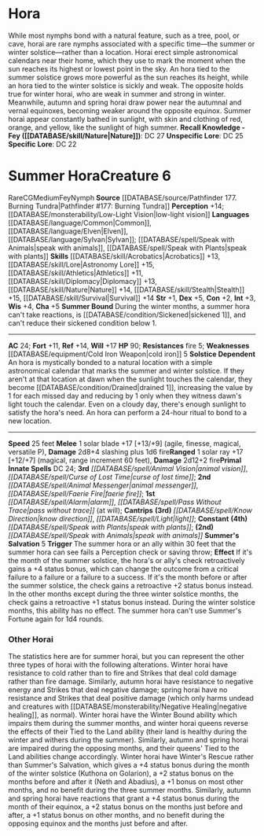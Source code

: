 ﻿---
ac: '39'
alignment: LE
all_resistance: null
burrow_speed: null
charisma: '+4'
climb_speed: null
constitution: '+3'
creature_ability:
- Attack of Opportunity
- Claim Trophy
- Huntblade Brutality
- Hunter's Triumph
- Whip Drain
creature_family: null
description: 'Sumbreivas are the [[DATABASE/plane/Negative Energy Plane|Negative Energy
  Plane''s]] unstoppable hunters, tracking down and destroying other creatures on
  their plane for sport and practice. Occasionally they pass through a rift or are
  brought to the [[DATABASE/plane/Material Plane|Material Plane]] via [[DATABASE/ritual/Planar
  Binding|planar binding]] , where they collect living souls to display as trophies.<br/><br/>
  Sumbreivas gather at Night Lodges, where they train and display their soul trophies,
  which appear as floating wisps of blue energy. The more formidable the soul, the
  more intense the blue glow that emanates from it. Sumbreivas in lodges periodically
  raid the Material Plane on a Night Hunt. Over the course of one night, the sumbreivas
  from that lodge split up and compete to see who can capture the most brilliant souls
  as trophies. The winner of the Night Hunt leads the lodge until the next hunt.<br/><br/>
  Night Lodges are ranked against each other by the accomplishments of the hunters
  within. All sumbreivas have the ultimate goal of capturing a soul worthy of being
  placed in the Twilight Lodge, reserved for the truly elite souls and hunters.<br/><br/><b><u>Recall
  Knowledge - Humanoid</u> ( [[DATABASE/skill/Society|Society]] )</b>: DC 35<br/><b><u>Unspecific
  Lore</u></b>: DC 33<br/><b><u>Specific Lore</u></b>: DC 30'
dexterity: '+9'
element: null
fly_speed: null
fortitude: '+25'
hardness: null
hp: 290 ( negative healing )
id: '1329'
immunity:
- '[[DATABASE/trait/Death|death]] effects'
- '[[DATABASE/condition/Drained|drained]]'
intelligence: '+6'
land_speed: '50'
language:
- '[[DATABASE/language/Aklo|Aklo]]'
- '[[DATABASE/language/Necril|Necril]]'
level: '16'
max_speed: '50'
name: Sumbreiva
perception: '+29'
rarity: Common
reflex: '+33'
resistance: null
rus_type_level: null
school: null
sense:
- '[[DATABASE/monsterability/Darkvision|greater darkvision]]'
- '[[DATABASE/monsterability/Scent|scent]] (imprecise) 30 feet'
size: Large
skill:
- '[[DATABASE/skill/Athletics|Athletics]] +32'
- '[[DATABASE/skill/Intimidation|Intimidation]] +30'
- '[[DATABASE/skill/Stealth|Stealth]] +35'
- '[[DATABASE/skill/Survival|Survival]] +29'
source: '[[DATABASE/source/Bestiary 3|Bestiary 3]]'
speed:
- 50 feet
spell:
- '[[DATABASE/spell/Darkness|Darkness]]'
- '[[DATABASE/spell/Earthbind|Earthbind]]'
strength: '+8'
strength_req: '8'
strongest_save:
- Reflex
swim_speed: null
trait:
- '[[DATABASE/trait/Humanoid|Humanoid]]'
- '[[DATABASE/trait/Negative|Negative]]'
type: Creature
vision: Greater darkvision
weakest_save:
- Fortitude
weakness: null
will: '+27'
wisdom: '+5'

---
# Hora

While most nymphs bond with a natural feature, such as a tree, pool, or cave, horai are rare nymphs associated with a specific time—the summer or winter solstice—rather than a location. Horai erect simple astronomical calendars near their home, which they use to mark the moment when the sun reaches its highest or lowest point in the sky. An hora tied to the summer solstice grows more powerful as the sun reaches its height, while an hora tied to the winter solstice is sickly and weak. The opposite holds true for winter horai, who are weak in summer and strong in winter. Meanwhile, autumn and spring horai draw power near the autumnal and vernal equinoxes, becoming weaker around the opposite equinox. 
Summer horai appear constantly bathed in sunlight, with skin and clothing of red, orange, and yellow, like the sunlight of high summer.
**Recall Knowledge - Fey ([[DATABASE/skill/Nature|Nature]])**: DC 27
**Unspecific Lore**: DC 25
**Specific Lore**: DC 22

# Summer Hora<span class="item-type">Creature 6</span>

<span class="trait-rare item-trait">Rare</span><span class="trait-alignment item-trait">CG</span><span class="trait-size item-trait">Medium</span><span class="item-trait">Fey</span><span class="item-trait">Nymph</span>
**Source** [[DATABASE/source/Pathfinder 177. Burning Tundra|Pathfinder #177: Burning Tundra]]
**Perception** +14; [[DATABASE/monsterability/Low-Light Vision|low-light vision]]
**Languages** [[DATABASE/language/Common|Common]], [[DATABASE/language/Elven|Elven]], [[DATABASE/language/Sylvan|Sylvan]]; [[DATABASE/spell/Speak with Animals|speak with animals]], [[DATABASE/spell/Speak with Plants|speak with plants]]
**Skills** [[DATABASE/skill/Acrobatics|Acrobatics]] +13, [[DATABASE/skill/Lore|Astronomy Lore]] +15, [[DATABASE/skill/Athletics|Athletics]] +11, [[DATABASE/skill/Diplomacy|Diplomacy]] +13, [[DATABASE/skill/Nature|Nature]] +14, [[DATABASE/skill/Stealth|Stealth]] +15, [[DATABASE/skill/Survival|Survival]] +14
**Str** +1, **Dex** +5, **Con** +2, **Int** +3, **Wis** +4, **Cha** +5
**Summer Bound** During the winter months, a summer hora can't take reactions, is [[DATABASE/condition/Sickened|sickened 1]], and can't reduce their sickened condition below 1.

---
**AC** 24; **Fort** +11, **Ref** +14, **Will** +17
**HP** 90; **Resistances** fire 5; **Weaknesses** [[DATABASE/equipment/Cold Iron Weapon|cold iron]] 5
<span class="in-box-ability">**Solstice Dependent** An hora is mystically bonded to a natural location with a simple astronomical calendar that marks the summer and winter solstice. If they aren't at that location at dawn when the sunlight touches the calendar, they become [[DATABASE/condition/Drained|drained 1]], increasing the value by 1 for each missed day and reducing by 1 only when they witness dawn's light touch the calendar. Even on a cloudy day, there's enough sunlight to satisfy the hora's need. An hora can perform a 24-hour ritual to bond to a new location.</span>

---
**Speed** 25 feet
<span class="in-box-ability">**Melee** <span class="action-icon">1</span> solar blade +17 [+13/+9] (agile, finesse, magical, versatile P), **Damage** 2d8+4 slashing plus 1d6 fire</span><span class="in-box-ability">**Ranged** <span class="action-icon">1</span> solar ray +17 [+12/+7] (magical, range increment 60 feet), **Damage** 2d12+2 fire</span>**Primal Innate Spells** DC 24; **3rd** _[[DATABASE/spell/Animal Vision|animal vision]]_, _[[DATABASE/spell/Curse of Lost Time|curse of lost time]]_; **2nd** _[[DATABASE/spell/Animal Messenger|animal messenger]]_, _[[DATABASE/spell/Faerie Fire|faerie fire]]_; **1st** _[[DATABASE/spell/Alarm|alarm]]_, _[[DATABASE/spell/Pass Without Trace|pass without trace]]_ (at will); **Cantrips** **(3rd)** _[[DATABASE/spell/Know Direction|know direction]]_, _[[DATABASE/spell/Light|light]]_; **Constant** **(4th)** _[[DATABASE/spell/Speak with Plants|speak with plants]]_; **(2nd)** _[[DATABASE/spell/Speak with Animals|speak with animals]]_
<span class="in-box-ability">**Summer's Salvation** <span class="action-icon">5</span> **Trigger** The summer hora or an ally within 30 feet that the summer hora can see fails a Perception check or saving throw; **Effect** If it's the month of the summer solstice, the hora's or ally's check retroactively gains a +4 status bonus, which can change the outcome from a critical failure to a failure or a failure to a success. If it's the month before or after the summer solstice, the check gains a retroactive +2 status bonus instead. In the other months except during the three winter solstice months, the check gains a retroactive +1 status bonus instead. During the winter solstice months, this ability has no effect. The summer hora can't use Summer's Fortune again for 1d4 rounds.</span>

###  Other Horai

The statistics here are for summer horai, but you can represent the other three types of horai with the following alterations. Winter horai have resistance to cold rather than to fire and Strikes that deal cold damage rather than fire damage. Similarly, autumn horai have resistance to negative energy and Strikes that deal negative damage; spring horai have no resistance and Strikes that deal positive damage (which only harms undead and creatures with [[DATABASE/monsterability/Negative Healing|negative healing]], as normal). Winter horai have the Winter Bound ability which impairs them during the summer months, and winter horai queens reverse the effects of their Tied to the Land ability (their land is healthy during the winter and withers during the summer). Similarly, autumn and spring horai are impaired during the opposing months, and their queens' Tied to the Land abilities change accordingly. Winter horai have Winter's Rescue rather than Summer's Salvation, which gives a +4 status bonus during the month of the winter solstice (Kuthona on Golarion), a +2 status bonus on the months before and after it (Neth and Abadius), a +1 bonus on most other months, and no benefit during the three summer months. Similarly, autumn and spring horai have reactions that grant a +4 status bonus during the month of their equinox, a +2 status bonus on the months just before and after, a +1 status bonus on other months, and no benefit during the opposing equinox and the months just before and after.